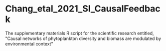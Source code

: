 # Chang_etal_2021_SI_CausalFeedback
The supplementary materials R script for the scientific research entitled, "Causal networks of phytoplankton diversity and biomass are modulated by environmental context" 
